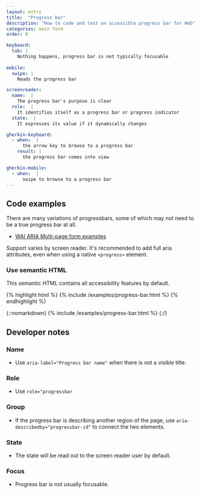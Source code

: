 ```yaml
---
layout: entry
title:  "Progress bar"
description: "How to code and test an accessible progress bar for Web"
categories: main form
order: 0

keyboard:
  tab: |
    Nothing happens, progress bar is not typically focusable
        
mobile:
  swipe: |
    Reads the progress bar

screenreader:
  name:  |
    The progress bar's purpose is clear
  role:  |
    It identifies itself as a progress bar or progress indicator
  state:  |
    It expresses its value if it dynamically changes

gherkin-keyboard: 
  - when:  |
      the arrow key to browse to a progress bar
    result: |
      the progress bar comes into view

gherkin-mobile:
  - when:  |
      swipe to browse to a progress bar
---
```


## Code examples

There are many variations of progressbars, some of which may not need to be a true progress bar at all.
* [WAI ARIA Multi-page form examples](https://www.w3.org/WAI/tutorials/forms/multi-page/)

Support varies by screen reader. It's recommended to add full aria attributes, even when using a native `<progress>` element.

### Use semantic HTML
This semantic HTML contains all accessibility features by default.

{% highlight html %}
{% include /examples/progress-bar.html %}
{% endhighlight %}

{::nomarkdown}
<example>
{% include /examples/progress-bar.html %}
</example>
{:/}

## Developer notes

### Name
- Use `aria-label="Progress bar name"` when there is not a visible title.

### Role
- Use `role="progressbar`

### Group
- If the progress bar is describing another region of the page, use `aria-describedby="progressbar-id"` to connect the two elements.

### State
- The state will be read out to the screen reader user by default.

### Focus
- Progress bar is not usually focusable.